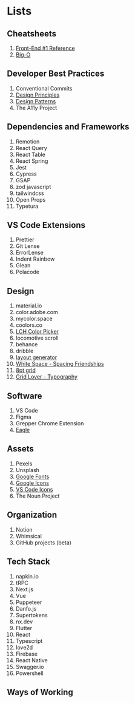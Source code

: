 # Lists

## Cheatsheets
1. [Front-End #1 Reference](https://itnext.io/frontend-interview-cheatsheet-that-helped-me-to-get-offer-on-amazon-and-linkedin-cba9584e33c7?gi=889a091e3fec)
2. [Big-O](https://www.bigocheatsheet.com/)

## Developer Best Practices
1. Conventional Commits
2. [Design Principles](https://principles.design/)
3. [Design Patterns](https://sourcemaking.com/design_patterns)
4. The A11y Project

## Dependencies and Frameworks
1. Remotion
2. React Query
3. React Table
4. React Spring
5. Jest
6. Cypress
7. GSAP
8. zod javascript
9. tailwindcss
10. Open Props
11. Typetura

## VS Code Extensions
1. Prettier
2. Git Lense 
3. ErrorLense
4. Indent Rainbow
5. Glean
6. Polacode

## Design
1. material.io
6. color.adobe.com
7. mycolor.space
8. coolors.co
9. [LCH Color Picker](css.land)
10. locomotive scroll
11. behance
12. dribble
13. [layout generator](https://codepen.io/jipdev/full/ZEJOWjP)
14. [White Space - Spacing Friendships](https://uxdesign.cc/ui-cheat-sheet-spacing-friendships-e37a6fccc407)
15. [8pt grid](https://medium.com/swlh/the-comprehensive-8pt-grid-guide-aa16ff402179)
16. [Grid Lover - Typography](https://gridlover.net/try)

## Software
1. VS Code
2. Figma
3. Grepper Chrome Extension
4. [Eagle](en.eagle.cool)

## Assets
1. Pexels
2. Unsplash
3. [Google Fonts](fonts.google.com)
3. [Google Icons](fonts.google.com/icons)
4. [VS Code Icons](https://github.com/microsoft/vscode-icons)
5. The Noun Project

## Organization
1. Notion
2. Whimsical
3. GitHub projects (beta)

## Tech Stack
1. napkin.io
2. tRPC
3. Next.js
4. Vue
5. Puppeteer
6. Danfo.js
7. Supertokens
8. nx.dev
9. Flutter
10. React
11. Typescript
12. love2d
13. Firebase
14. React Native
15. Swagger.io
16. Powershell

## Ways of Working
